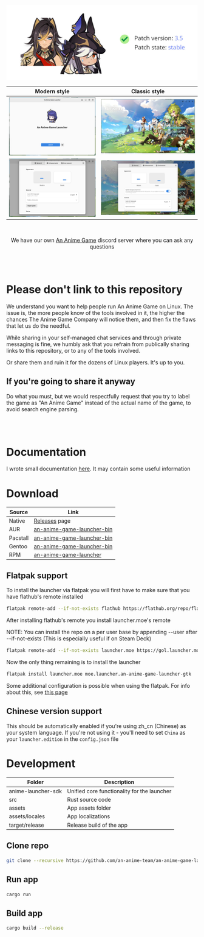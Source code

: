 <img src="repository/logo.jpg">

| Modern style | Classic style |
| :-: | :-: |
| <img src="repository/main-modern.png"> | <img src="repository/main-classic.png"> |
| <img src="repository/settings-modern.png"> | <img src="repository/settings-classic.png"> |

<br>

<p align="center">We have our own <a href="https://discord.gg/ck37X6UWBp">An Anime Game</a> discord server where you can ask any questions</p>

<br><br>

# Please don't link to this repository

We understand you want to help people run An Anime Game on Linux. The issue is, the more people know
of the tools involved in it, the higher the chances The Anime Game Company will notice them, and then
fix the flaws that let us do the needful.

While sharing in your self-managed chat services and through private messaging is fine, we humbly ask
that you refrain from publically sharing links to this repository, or to any of the tools involved.

Or share them and ruin it for the dozens of Linux players. It's up to you.

## If you're going to share it anyway

Do what you must, but we would respectfully request that you try to label the game as "An Anime Game"
instead of the actual name of the game, to avoid search engine parsing.

<br><br>


# Documentation

I wrote small documentation [here](https://github.com/an-anime-team/an-anime-game-launcher-gtk/wiki). It may contain some useful information

# Download

| Source | Link |
| --- | --- |
| Native | [Releases](https://github.com/an-anime-team/an-anime-game-launcher/releases) page |
| AUR | [an-anime-game-launcher-bin](https://aur.archlinux.org/packages/an-anime-game-launcher-bin) |
| Pacstall | [an-anime-game-launcher-bin](https://pacstall.dev/packages/an-anime-game-launcher-bin) |
| Gentoo | [an-anime-game-launcher-bin](https://github.com/an-anime-team/aagl-ebuilds) |
| RPM | [an-anime-game-launcher](https://build.opensuse.org/repositories/home:Maroxy:AAT-Apps/AAGL) |

## Flatpak support

To install the launcher via flatpak you will first have to make sure that you have flathub's remote installed

```zsh
flatpak remote-add --if-not-exists flathub https://flathub.org/repo/flathub.flatpakrepo
```

After installing flathub's remote you install launcher.moe's remote

NOTE: You can install the repo on a per user base by appending --user after --if-not-exists (This is especially useful if on Steam Deck)

```zsh
flatpak remote-add --if-not-exists launcher.moe https://gol.launcher.moe/gol.launcher.moe.flatpakrepo
```

Now the only thing remaining is to install the launcher

```zsh
flatpak install launcher.moe moe.launcher.an-anime-game-launcher-gtk
```

Some additional configuration is possible when using the flatpak. For info about this, see [this page](https://github.com/an-anime-team/an-anime-game-launcher-flatpak/blob/rust-launcher/README.md)

## Chinese version support

This should be automatically enabled if you're using zh_cn (Chinese) as your system language. If you're not using it - you'll need to set `China` as your `launcher.edition` in the `config.json` file

# Development

| Folder | Description |
| - | - |
| anime-launcher-sdk | Unified core functionality for the launcher |
| src | Rust source code |
| assets | App assets folder |
| assets/locales | App localizations |
| target/release | Release build of the app |

## Clone repo

```sh
git clone --recursive https://github.com/an-anime-team/an-anime-game-launcher
```

## Run app

```sh
cargo run
```

## Build app

```sh
cargo build --release
```
